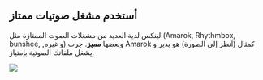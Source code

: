 



<h2>أستخدم مشغل صوتيات ممتاز</h2>

لينكس لدية العديد من مشغلات الصوت الممتازة مثل (Amarok, Rhythmbox, bunshee,
,و غيره) وبعضها <b>مميز</b>. جرب Amarok كمثال (أنظر إلى الصورة) 
هو يدير و يشغل ملفاتك الصوتية بإمتياز.

<img src="Images/amarok.png" />




